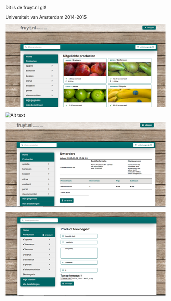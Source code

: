 Dit is de fruyt.nl git!

Universiteit van Amsterdam 2014-2015

![Alt text](screenshots/homepage.png "HomePage")

![Alt text](screenshots/winkelwage.png "Winkelwagen")

![Alt text](screenshots/factuur.png "Factuur pagina")

![Alt text](screenshots/addminproducttoevoegen.png "Admin product toevoegen")
